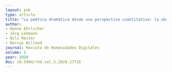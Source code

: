 ```yaml
---
layout: pub
type: article
title: "La poética dramática desde una perspectiva cuantitativa: la obra de Calderón de la Barca"
author:
- Hanno Ehrlicher
- Jörg Lehmann
- Nils Reiter
- Marcus Willand
journal: Revista de Humanidades Digitales
volume: 5
year: 2020
doi: 10.5944/rhd.vol.5.2020.27716
---
```

